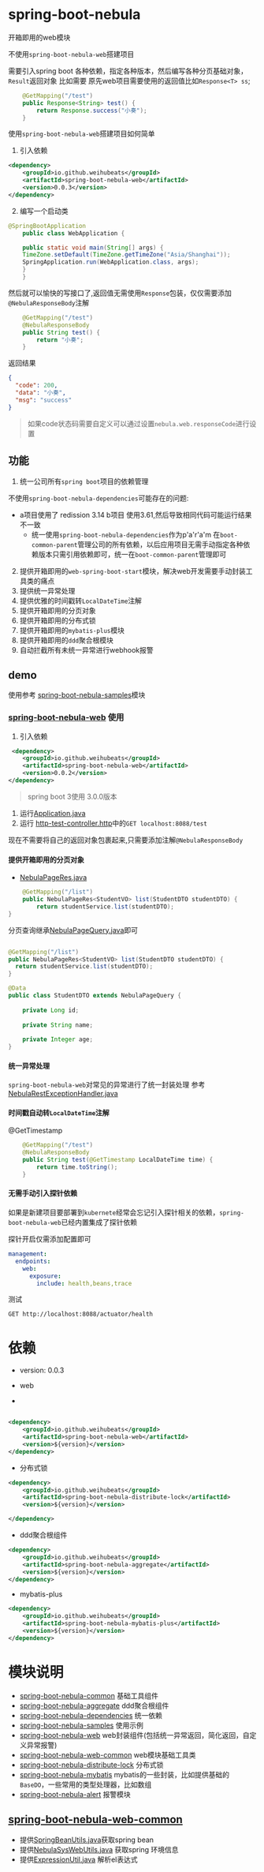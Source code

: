 # spring-boot-nebula

开箱即用的web模块

不使用`spring-boot-nebula-web`搭建项目

需要引入spring boot 各种依赖，指定各种版本，然后编写各种分页基础对象，`Result`返回对象
比如需要 原先web项目需要使用的返回值比如`Response<T> ss`;
```java
    @GetMapping("/test")
    public Response<String> test() {
        return Response.success("小奏");
    }
```
使用`spring-boot-nebula-web`搭建项目如何简单
1. 引入依赖
```xml
<dependency>
    <groupId>io.github.weihubeats</groupId>
    <artifactId>spring-boot-nebula-web</artifactId>
    <version>0.0.3</version>
</dependency>
```
2. 编写一个启动类
```java
@SpringBootApplication
    public class WebApplication {

    public static void main(String[] args) {
    TimeZone.setDefault(TimeZone.getTimeZone("Asia/Shanghai"));
    SpringApplication.run(WebApplication.class, args);
    }
    }
```

然后就可以愉快的写接口了,返回值无需使用`Response`包装，仅仅需要添加`@NebulaResponseBody`注解
```java
    @GetMapping("/test")
    @NebulaResponseBody
    public String test() {
        return "小奏";
    }
```
返回结果
```json
{
  "code": 200,
  "data": "小奏",
  "msg": "success"
}
```

> 如果code状态码需要自定义可以通过设置`nebula.web.responseCode`进行设置

##  功能
1. 统一公司所有`spring boot`项目的依赖管理

不使用`spring-boot-nebula-dependencies`可能存在的问题:
- a项目使用了 redission 3.14 b项目 使用3.61,然后导致相同代码可能运行结果不一致
    - 统一使用`spring-boot-nebula-dependencies`作为p'a'r'a'm
      在`boot-common-parent`管理公司的所有依赖，以后应用项目无需手动指定各种依赖版本只需引用依赖即可，统一在`boot-common-parent`管理即可
2. 提供开箱即用的`web-spring-boot-start`模块，解决web开发需要手动封装工具类的痛点
3. 提供统一异常处理
4. 提供优雅的时间戳转`LocalDateTime`注解
5. 提供开箱即用的分页对象
6. 提供开箱即用的分布式锁
7. 提供开箱即用的`mybatis-plus`模块
8. 提供开箱即用的`ddd`聚合根模块
9. 自动拦截所有未统一异常进行webhook报警


## demo
使用参考 [spring-boot-nebula-samples](spring-boot-nebula-samples)模块

### [spring-boot-nebula-web](spring-boot-nebula-web) 使用

1. 引入依赖
```xml
 <dependency>
    <groupId>io.github.weihubeats</groupId>
    <artifactId>spring-boot-nebula-web</artifactId>
    <version>0.0.2</version>
</dependency>
```

> spring boot 3使用 3.0.0版本

1. 运行[Application.java](spring-boot-nebula-samples%2Fspring-boot-nebula-web-sample%2Fsrc%2Fmain%2Fjava%2Fcom%2Fnebula%2Fweb%2Fsample%2FApplication.java)
2. 运行 [http-test-controller.http](spring-boot-nebula-samples%2Fspring-boot-nebula-web-sample%2Fsrc%2Fmain%2Fhttp%2Fhttp-test-controller.http)中的`GET localhost:8088/test`



现在不需要将自己的返回对象包裹起来,只需要添加注解`@NebulaResponseBody`


#### 提供开箱即用的分页对象

- [NebulaPageRes.java](spring-boot-nebula-common%2Fsrc%2Fmain%2Fjava%2Fcom%2Fnebula%2Fbase%2Fmodel%2FNebulaPageRes.java)

```java
    @GetMapping("/list")
    public NebulaPageRes<StudentVO> list(StudentDTO studentDTO) {
        return studentService.list(studentDTO);
}
```

分页查询继承[NebulaPageQuery.java](spring-boot-nebula-common%2Fsrc%2Fmain%2Fjava%2Fcom%2Fnebula%2Fbase%2Fmodel%2FNebulaPageQuery.java)即可

```java

@GetMapping("/list")
public NebulaPageRes<StudentVO> list(StudentDTO studentDTO) {
  return studentService.list(studentDTO);
}

@Data
public class StudentDTO extends NebulaPageQuery {
    
    private Long id;
    
    private String name;
    
    private Integer age;
}

```
#### 统一异常处理
`spring-boot-nebula-web`对常见的异常进行了统一封装处理 参考[NebulaRestExceptionHandler.java](spring-boot-nebula-web%2Fsrc%2Fmain%2Fjava%2Fcom%2Fnebula%2Fweb%2Fboot%2Ferror%2FNebulaRestExceptionHandler.java)

#### 时间戳自动转`LocalDateTime`注解
@GetTimestamp

```java
    @GetMapping("/test")
    @NebulaResponseBody
    public String test(@GetTimestamp LocalDateTime time) {
        return time.toString();
    }
```

#### 无需手动引入探针依赖

如果是新建项目要部署到`kubernete`经常会忘记引入探针相关的依赖，`spring-boot-nebula-web`已经内置集成了探针依赖

探针开启仅需添加配置即可

```yaml
management:
  endpoints:
    web:
      exposure:
        include: health,beans,trace
```

测试
```http request
GET http://localhost:8088/actuator/health
```



# 依赖

- version: 0.0.3


- web
- 
```xml

<dependency>
    <groupId>io.github.weihubeats</groupId>
    <artifactId>spring-boot-nebula-web</artifactId>
    <version>${version}</version>
</dependency>
```

- 分布式锁
```xml
<dependency>
    <groupId>io.github.weihubeats</groupId>
    <artifactId>spring-boot-nebula-distribute-lock</artifactId>
    <version>${version}</version>

</dependency>
```

- ddd聚合根组件
```xml
<dependency>
    <groupId>io.github.weihubeats</groupId>
    <artifactId>spring-boot-nebula-aggregate</artifactId>
    <version>${version}</version>
</dependency>
```

- mybatis-plus
```xml
<dependency>
    <groupId>io.github.weihubeats</groupId>
    <artifactId>spring-boot-nebula-mybatis-plus</artifactId>
    <version>${version}</version>
</dependency>
```

# 模块说明
- [spring-boot-nebula-common](spring-boot-nebula-common) 基础工具组件
- [spring-boot-nebula-aggregate](spring-boot-nebula-aggregate) ddd聚合根组件
- [spring-boot-nebula-dependencies](spring-boot-nebula-dependencies) 统一依赖
- [spring-boot-nebula-samples](spring-boot-nebula-samples) 使用示例
- [spring-boot-nebula-web](spring-boot-nebula-web) web封装组件(包括统一异常返回，简化返回，自定义异常报警)
- [spring-boot-nebula-web-common](spring-boot-nebula-web-common) web模块基础工具类
- [spring-boot-nebula-distribute-lock](spring-boot-nebula-distribute-lock) 分布式锁
- [spring-boot-nebula-mybatis](spring-boot-nebula-mybatis) mybatis的一些封装，比如提供基础的`BaseDO`，一些常用的类型处理器，比如数组
- [spring-boot-nebula-alert](spring-boot-nebula-alert) 报警模块

## [spring-boot-nebula-web-common](spring-boot-nebula-web-common)
- 提供[SpringBeanUtils.java](spring-boot-nebula-web-common%2Fsrc%2Fmain%2Fjava%2Fcom%2Fnebula%2Fweb%2Fcommon%2Futils%2FSpringBeanUtils.java)获取spring bean
- 提供[NebulaSysWebUtils.java](spring-boot-nebula-web-common%2Fsrc%2Fmain%2Fjava%2Fcom%2Fnebula%2Fweb%2Fcommon%2Futils%2FNebulaSysWebUtils.java) 获取spring 环境信息
- 提供[ExpressionUtil.java](spring-boot-nebula-web-common%2Fsrc%2Fmain%2Fjava%2Fcom%2Fnebula%2Fweb%2Fcommon%2Futils%2FExpressionUtil.java) 解析el表达式

